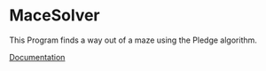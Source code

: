 # MaceSolver
This Program finds a way out of a maze using the Pledge algorithm.

[Documentation]( https://docs.google.com/document/d/1CltZcnlnEs8pdDMtcxNgF_esVF7fP-x49bvrSVH5LMc/edit?usp=sharing)

